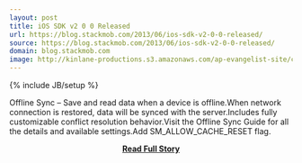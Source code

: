 ```yaml
---
layout: post
title: iOS SDK v2 0 0 Released
url: https://blog.stackmob.com/2013/06/ios-sdk-v2-0-0-released/
source: https://blog.stackmob.com/2013/06/ios-sdk-v2-0-0-released/
domain: blog.stackmob.com
image: http://kinlane-productions.s3.amazonaws.com/ap-evangelist-site/curated/screenshots/9604_blog_stackmob_com.png
---
```

{% include JB/setup %}<p>Offline Sync – Save and read data when a device is offline.When network connection is restored, data will be synced with the server.Includes fully customizable conflict resolution behavior.Visit the Offline Sync Guide for all the details and available settings.Add SM_ALLOW_CACHE_RESET flag.</p>
<center><p><a href="https://blog.stackmob.com/2013/06/ios-sdk-v2-0-0-released/" style='padding:25px; font-sze:18px; font-weight: bold;'>Read Full Story</a></p></center>
